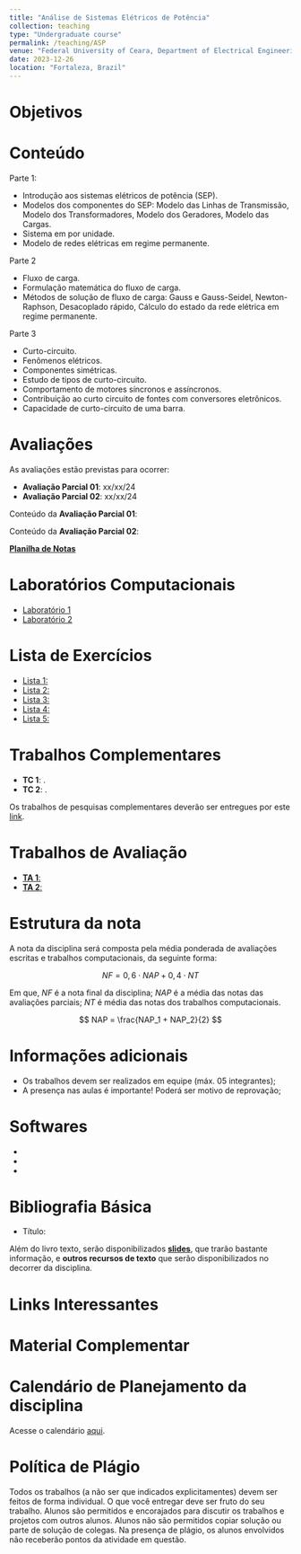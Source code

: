 ```yaml
---
title: "Análise de Sistemas Elétricos de Potência"
collection: teaching
type: "Undergraduate course"
permalink: /teaching/ASP
venue: "Federal University of Ceara, Department of Electrical Engineering"
date: 2023-12-26
location: "Fortaleza, Brazil"
---
```


# Objetivos



# Conteúdo

Parte 1:
- Introdução aos sistemas elétricos de potência (SEP).
- Modelos dos componentes do SEP: Modelo das Linhas de Transmissão, Modelo dos Transformadores, Modelo dos Geradores, Modelo das Cargas.
- Sistema em por unidade.
- Modelo de redes elétricas em regime permanente.

Parte 2
- Fluxo de carga.
- Formulação matemática do fluxo de carga.
- Métodos de solução de fluxo de carga: Gauss e Gauss-Seidel, Newton-Raphson, Desacoplado rápido, Cálculo do estado da rede elétrica em regime permanente.

Parte 3
- Curto-circuito.
- Fenômenos elétricos.
- Componentes simétricas.
- Estudo de tipos de curto-circuito.
- Comportamento de motores síncronos e assíncronos.
- Contribuição ao curto circuito de fontes com conversores eletrônicos.
- Capacidade de curto-circuito de uma barra.


# Avaliações

As avaliações estão previstas para ocorrer:

- **Avaliação Parcial 01**: xx/xx/24
- **Avaliação Parcial 02**: xx/xx/24

Conteúdo da **Avaliação Parcial 01**:



Conteúdo da **Avaliação Parcial 02**:



[**Planilha de Notas**](/teaching/RC/notas)

# Laboratórios Computacionais

- [Laboratório 1 ]()
- [Laboratório 2 ]()

# Lista de Exercícios

- [Lista 1: ]()
- [Lista 2: ]()
- [Lista 3: ]()
- [Lista 4: ]()
- [Lista 5: ]()

# Trabalhos Complementares

- **TC 1**: .
- **TC 2**: .

Os trabalhos de pesquisas complementares deverão ser entregues por este [link]().

# Trabalhos de Avaliação

- [**TA 1**: ]()
- [**TA 2**: ]()

# Estrutura da nota

A nota da disciplina será composta pela média ponderada de avaliações escritas e trabalhos computacionais, da seguinte forma:

$$
  NF = 0,6 \cdot NAP + 0,4 \cdot NT
$$

Em que, $NF$ é a nota final da disciplina; $NAP$ é a média das notas das avaliações parciais; $NT$ é média das notas dos trabalhos computacionais.

$$
    NAP = \frac{NAP_1 + NAP_2}{2}
$$

# Informações adicionais

- Os trabalhos devem ser realizados em equipe (máx. 05 integrantes);
- A presença nas aulas é importante! Poderá ser motivo de reprovação;

# Softwares
- []()
- []()
- []()

# Bibliografia Básica

- Título:

Além do livro texto, serão disponibilizados **[slides]()**, que trarão bastante informação, e **outros recursos de texto** que serão disponibilizados no decorrer da disciplina.

# Links Interessantes


# Material Complementar


# Calendário de Planejamento da disciplina
Acesse o calendário [aqui](https://drive.google.com/file/d/1YRy6VWZ6EoEw0OmFczOf0MHD9D_roSpX/view?usp=drivesdk).

# Política de Plágio

Todos os trabalhos (a não ser que indicados explicitamentes) devem ser feitos de forma individual. O que você entregar deve ser fruto do seu trabalho. Alunos são permitidos e encorajados para discutir os trabalhos e projetos com outros alunos. Alunos não são permitidos copiar solução ou parte de solução de colegas. Na presença de plágio, os alunos envolvidos não receberão pontos da atividade em questão.
